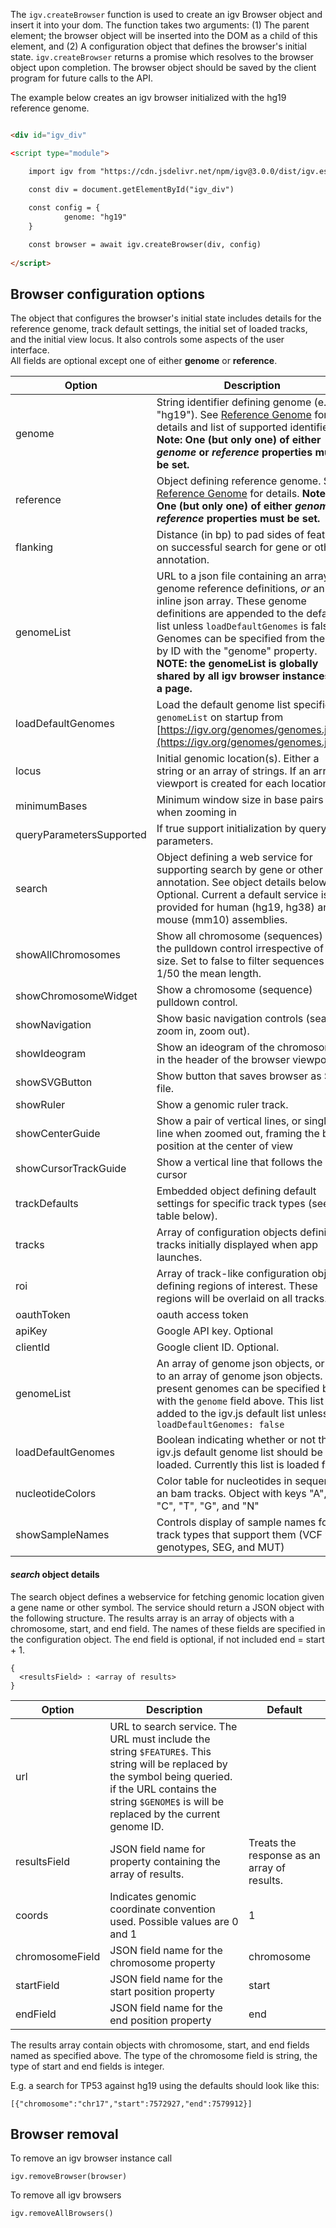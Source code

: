 The `igv.createBrowser` function is used to create an igv Browser object and insert it into your dom. The function takes 
two arguments: (1) The parent element; the browser object will be inserted into the DOM as a child of this element, and
(2) A configuration object that defines the browser's initial state. `igv.createBrowser` returns a promise which 
resolves to the browser object upon completion.  The browser object should be saved by the client program for future 
calls to the API.

The example below creates an igv browser initialized with the hg19 reference genome.  

```html

<div id="igv_div"

<script type="module">

    import igv from "https://cdn.jsdelivr.net/npm/igv@3.0.0/dist/igv.esm.min.js"

    const div = document.getElementById("igv_div")
    
    const config = {
            genome: "hg19"
    }

    const browser = await igv.createBrowser(div, config) 
    
</script>    

```

## Browser configuration options ##


The object that configures the browser's initial state includes details for the reference genome, track default settings, 
the initial set of loaded tracks, and the initial view locus. It also controls some aspects of the user interface.  
All fields are optional except one of either **genome** or **reference**.

Option  | Description                                                                                                                                                                                                                                                                                                                                                        | Default
------ |--------------------------------------------------------------------------------------------------------------------------------------------------------------------------------------------------------------------------------------------------------------------------------------------------------------------------------------------------------------------| ------------
genome | String identifier defining genome (e.g. "hg19").  See [Reference Genome](Reference-Genome) for details and list of supported identifiers. **Note: One (but only one) of either _genome_ or _reference_ properties must be set.**                                                                                                                                   
reference | Object defining reference genome.  See [Reference Genome](Reference-Genome) for details. **Note: One (but only one) of either _genome_ or _reference_ properties must be set.**                                                                                                                                                                                    |
flanking  | Distance (in bp) to pad sides of feature  on successful search for gene or other annotation.                                                                                                                                                                                                                                                                       | 1000
genomeList | URL to a json file containing an array of genome reference definitions, _or_ an inline json array.  These genome definitions are appended to the default list unless `loadDefaultGenomes` is false.  Genomes can be specified from the list by ID with the "genome" property.  __NOTE: the genomeList is globally shared by all igv browser instances on a page.__ |
loadDefaultGenomes | Load the default genome list specified in `genomeList` on startup from [https://igv.org/genomes/genomes.json](https://igv.org/genomes/genomes.json)                                                                                                                                                                                                                | true
locus | Initial genomic location(s).  Either a string or an array of strings.  If an array a viewport is created for each location.                                                                                                                                                                                                                                        | 
minimumBases | Minimum window size in base pairs when zooming in                                                                                                                                                                                                                                                                                                                  | 40
queryParametersSupported | If true support initialization by query parameters.                                                                                                                                                                                                                                                                                                                | false
search | Object defining a web service for supporting search by gene or other annotation.  See object details below.  Optional.   Current a default service is provided for human (hg19, hg38) and mouse (mm10) assemblies.                                                                                                                                                 |
showAllChromosomes | Show all chromosome (sequences) in the pulldown control irrespective of size.  Set to false to filter sequences < 1/50 the mean length.                                                                                                                                                                                                                            | true
showChromosomeWidget | Show a chromosome (sequence) pulldown control.                                                                                                                                                                                                                                                                                                                     | true
showNavigation | Show basic navigation controls (search, zoom in, zoom out).                                                                                                                                                                                                                                                                                                        | true
showIdeogram | Show an ideogram of the chromosome in the header of the browser viewport.                                                                                                                                                                                                                                                                                          | true
showSVGButton | Show button that saves browser as SVG file.                                                                                                                                                                                                                                                                                                                        | true
showRuler | Show a genomic ruler track.                                                                                                                                                                                                                                                                                                                                        | true
showCenterGuide | Show a pair of vertical lines, or single line when zoomed out, framing the base position at the center of view                                                                                                                                                                                                                                                     | false
showCursorTrackGuide | Show a vertical line that follows the cursor                                                                                                                                                                                                                                                                                                                       | false
trackDefaults | Embedded object defining default settings for specific track types (see table below).                                                                                                                                                                                                                                                                              |
tracks | Array of configuration objects defining tracks initially displayed when app launches.                                                                                                                                                                                                                                                                              |
roi | Array of track-like configuration objects defining regions of interest.  These regions will be overlaid on all tracks.                                                                                                                                                                                                                                             |
oauthToken | oauth access token                                                                                                                                                                                                                                                                                                                                                 |
apiKey | Google API key.  Optional                                                                                                                                                                                                                                                                                                                                          |
clientId | Google client ID.  Optional.                                                                                                                                                                                                                                                                                                                                       |
genomeList | An array of genome json objects, or url to an array of genome json objects.  If present genomes can be specified by id with the ```genome``` field above.  This list is added to the igv.js default list unless ```loadDefaultGenomes: false```                                                                                                                    |
loadDefaultGenomes | Boolean indicating whether or not the igv.js default genome list should be loaded.   Currently this list is loaded from                                                                                                                                                                                                                                            | true 
nucleotideColors | Color table for nucleotides in sequence an bam tracks.  Object with keys "A", "C", "T", "G", and "N"                                                                                                                                                                                                                                                               | 
showSampleNames | Controls display of sample names for track types that support them (VCF with genotypes, SEG, and MUT)                                                                                                                                                                                                                                                              |

#### _search_ object details

The search object defines a webservice for fetching genomic location given a gene name or other symbol.  The service should return a JSON object with the following structure.  The results array is an array of objects with a chromosome, start, and end field.  The names of these fields are specified in the configuration object.   The end field is optional, if not included end = start + 1.

    {
      <resultsField> : <array of results>
    }

Option  | Description | Default
------ | ------- | ------------
url | URL to search service.  The URL must include the string `$FEATURE$`.  This string will be replaced by the symbol being queried.  if the URL contains the string `$GENOME$` is will be replaced by the current genome ID. |
resultsField | JSON field name for property containing the array of results.  | Treats the response as an array of results.
coords | Indicates genomic coordinate convention used. Possible values are 0 and 1 | 1
chromosomeField | JSON field name for the chromosome property | chromosome
startField | JSON field name for the start position property | start
endField | JSON field name for the end position property | end

The results array contain objects with chromosome, start, and end fields named as specified above.  The type of the chromosome field is string, the type of start and end fields is integer.

E.g. a search for TP53 against hg19 using the defaults should look like this:

    [{"chromosome":"chr17","start":7572927,"end":7579912}]




## Browser removal

To remove an igv browser instance call

```
igv.removeBrowser(browser)
```
To remove all igv browsers

```
igv.removeAllBrowsers()
```

